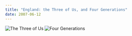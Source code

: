 ```yaml
---
title: "England: the Three of Us, and Four Generations"
date: 2007-06-12
---
```

<img alt="The Three of Us" src="@root/files/2007/06/three.jpg" class="centered">

<img alt="Four Generations" src="@root/files/2007/06/four.jpg" class="centered">
